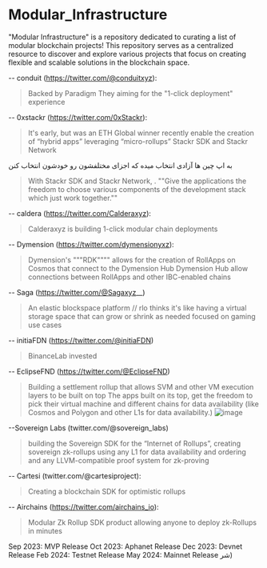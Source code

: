# Modular_Infrastructure
"Modular Infrastructure" is a repository dedicated to curating a list of modular blockchain projects! This repository serves as a centralized resource to discover and explore various projects that focus on creating flexible and scalable solutions in the blockchain space.

-- conduit (https://twitter.com/@conduitxyz): 
> Backed by Paradigm 
> They aiming for the "1-click deployment" experience

-- 0xstackr (https://twitter.com/0xStackr): 
> It's early, but was an ETH Global winner recently
> enable the creation of “hybrid apps” leveraging “micro-rollups” Stackr SDK and Stackr Network

به اپ چین ها آزادی انتخاب میده که اجزای مختلفشون رو خودشون انتخاب کنن
> With Stackr SDK and Stackr Network, . ""Give the applications the freedom to choose various components of the development stack which just work together.""

-- caldera (https://twitter.com/Calderaxyz):
> Calderaxyz is building 1-click modular chain deployments

-- Dymension (https://twitter.com/dymensionyxz):
> Dymension's """RDK"""" allows for the creation of RollApps on Cosmos that connect to the Dymension Hub
> Dymension Hub allow connections between RollApps and other IBC-enabled chains

-- Saga (https://twitter.com/@Sagaxyz__)
> An elastic blockspace platform // rlo thinks it's like having a virtual storage space that can grow or shrink as needed
> focused on gaming use cases

-- initiaFDN (https://twitter.com/@initiaFDN)
> BinanceLab invested
> 

-- EclipseFND (https://twitter.com/@EclipseFND)
> Building a settlement rollup that allows SVM and other VM execution layers to be built on top
> The apps built on its top, get the freedom to pick their virtual machine and different chains for data availability (like Cosmos and Polygon and other L1s for data availability.)
![image](https://github.com/RLO5/Modular_Infrastructure/assets/114177705/b4f9286d-c108-4de8-b3e2-35e713f1f423)

--Sovereign Labs (twitter.com/@sovereign_labs)
> building the Sovereign SDK for the “Internet of Rollups”, creating sovereign zk-rollups using any L1 for data availability and ordering and any LLVM-compatible proof system for zk-proving

-- Cartesi (twitter.com/@cartesiproject):
> Creating a blockchain SDK for optimistic rollups


-- Airchains (https://twitter.com/airchains_io):
>  Modular Zk Rollup SDK product
> allowing anyone to deploy zk-Rollups in minutes

Sep 2023: MVP Release 
Oct 2023: Aphanet Release
Dec 2023: Devnet Release
Feb 2024: Testnet Release
May 2024: Mainnet Release
شر)
